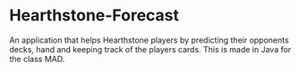 # Hearthstone-Forecast
An application that helps Hearthstone players by predicting their opponents decks, hand and keeping track of the players cards. This is made in Java for the class MAD.

